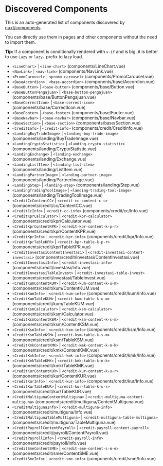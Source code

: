 # Discovered Components

This is an auto-generated list of components discovered by [nuxt/components](https://github.com/nuxt/components).

You can directly use them in pages and other components without the need to import them.

**Tip:** If a component is conditionally rendered with `v-if` and is big, it is better to use `Lazy` or `lazy-` prefix to lazy load.

- `<LineChart>` | `<line-chart>` (components/LineChart.vue)
- `<NavLink>` | `<nav-link>` (components/NavLink.vue)
- `<PromoCarousel>` | `<promo-carousel>` (components/PromoCarousel.vue)
- `<BaseAccordion>` | `<base-accordion>` (components/base/Accordion.vue)
- `<BaseButton>` | `<base-button>` (components/base/Button.vue)
- `<BaseButtonPengajuan>` | `<base-button-pengajuan>` (components/base/ButtonPengajuan.vue)
- `<BaseCorrectIcon>` | `<base-correct-icon>` (components/base/CorrectIcon.vue)
- `<BaseFooter>` | `<base-footer>` (components/base/Footer.vue)
- `<BaseNavbar>` | `<base-navbar>` (components/base/Navbar.vue)
- `<BaseSection>` | `<base-section>` (components/base/Section.vue)
- `<CreditInfo>` | `<credit-info>` (components/credit/CreditInfo.vue)
- `<LandingBuyTradeImage>` | `<landing-buy-trade-image>` (components/landing/BuyTradeImage.vue)
- `<LandingCryptoStatistic>` | `<landing-crypto-statistic>` (components/landing/CryptoStatistic.vue)
- `<LandingExchange>` | `<landing-exchange>` (components/landing/Exchange.vue)
- `<LandingListItem>` | `<landing-list-item>` (components/landing/ListItem.vue)
- `<LandingPartnerImage>` | `<landing-partner-image>` (components/landing/PartnerImage.vue)
- `<LandingStep>` | `<landing-step>` (components/landing/Step.vue)
- `<LandingTradingToolImage>` | `<landing-trading-tool-image>` (components/landing/TradingToolImage.vue)
- `<CreditCcContentCC>` | `<credit-cc-content-c-c>` (components/credit/cc/ContentCC.vue)
- `<CreditCcInfo>` | `<credit-cc-info>` (components/credit/cc/Info.vue)
- `<CreditKprCalculator>` | `<credit-kpr-calculator>` (components/credit/kpr/Calculator.vue)
- `<CreditKprContentKPR>` | `<credit-kpr-content-k-p-r>` (components/credit/kpr/ContentKPR.vue)
- `<CreditKprInfo>` | `<credit-kpr-info>` (components/credit/kpr/Info.vue)
- `<CreditKprTableKPR>` | `<credit-kpr-table-k-p-r>` (components/credit/kpr/TableKPR.vue)
- `<CreditInvestasiContentInvestasi>` | `<credit-investasi-content-investasi>` (components/credit/investasi/ContentInvestasi.vue)
- `<CreditInvestasiInfo>` | `<credit-investasi-info>` (components/credit/investasi/Info.vue)
- `<CreditInvestasiTableInvest>` | `<credit-investasi-table-invest>` (components/credit/investasi/TableInvest.vue)
- `<CreditKumContentKUM>` | `<credit-kum-content-k-u-m>` (components/credit/kum/ContentKUM.vue)
- `<CreditKumInfo>` | `<credit-kum-info>` (components/credit/kum/Info.vue)
- `<CreditKumTableKUM>` | `<credit-kum-table-k-u-m>` (components/credit/kum/TableKUM.vue)
- `<CreditKsmCalculator>` | `<credit-ksm-calculator>` (components/credit/ksm/Calculator.vue)
- `<CreditKsmContentKSM>` | `<credit-ksm-content-k-s-m>` (components/credit/ksm/ContentKSM.vue)
- `<CreditKsmInfo>` | `<credit-ksm-info>` (components/credit/ksm/Info.vue)
- `<CreditKsmTableKSM>` | `<credit-ksm-table-k-s-m>` (components/credit/ksm/TableKSM.vue)
- `<CreditKmkContentKMK>` | `<credit-kmk-content-k-m-k>` (components/credit/kmk/ContentKMK.vue)
- `<CreditKmkInfo>` | `<credit-kmk-info>` (components/credit/kmk/Info.vue)
- `<CreditKmkTableKMK>` | `<credit-kmk-table-k-m-k>` (components/credit/kmk/TableKMK.vue)
- `<CreditKurContentKUR>` | `<credit-kur-content-k-u-r>` (components/credit/kur/ContentKUR.vue)
- `<CreditKurInfo>` | `<credit-kur-info>` (components/credit/kur/Info.vue)
- `<CreditKurTableKUR>` | `<credit-kur-table-k-u-r>` (components/credit/kur/TableKUR.vue)
- `<CreditMultigunaContentMultiguna>` | `<credit-multiguna-content-multiguna>` (components/credit/multiguna/ContentMultiguna.vue)
- `<CreditMultigunaInfo>` | `<credit-multiguna-info>` (components/credit/multiguna/Info.vue)
- `<CreditMultigunaTableMultiguna>` | `<credit-multiguna-table-multiguna>` (components/credit/multiguna/TableMultiguna.vue)
- `<CreditPayrollContentPayroll>` | `<credit-payroll-content-payroll>` (components/credit/payroll/ContentPayroll.vue)
- `<CreditPayrollInfo>` | `<credit-payroll-info>` (components/credit/payroll/Info.vue)
- `<CreditSmeContentSME>` | `<credit-sme-content-s-m-e>` (components/credit/sme/ContentSME.vue)
- `<CreditSmeInfo>` | `<credit-sme-info>` (components/credit/sme/Info.vue)
